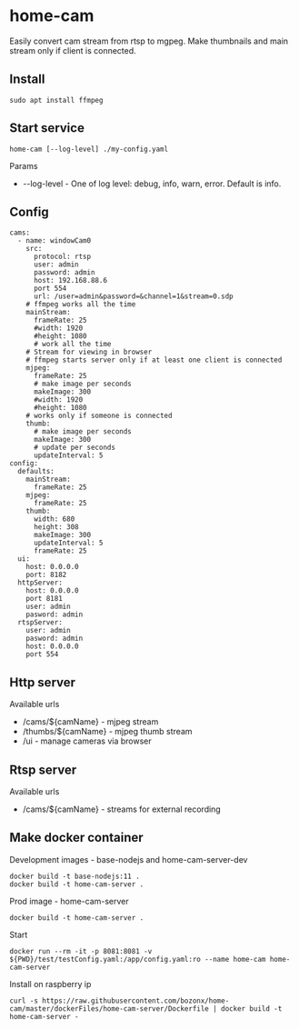 # home-cam
Easily convert cam stream from rtsp to mgpeg. Make thumbnails and main stream only if client is connected.


## Install

    sudo apt install ffmpeg


## Start service

    home-cam [--log-level] ./my-config.yaml
    
Params

* --log-level - One of log level: debug, info, warn, error. Default is info.
    

## Config

    cams:
      - name: windowCam0
        src:
          protocol: rtsp
          user: admin
          password: admin
          host: 192.168.88.6
          port 554
          url: /user=admin&password=&channel=1&stream=0.sdp
        # ffmpeg works all the time
        mainStream:
          frameRate: 25
          #width: 1920
          #height: 1080
          # work all the time
        # Stream for viewing in browser
        # ffmpeg starts server only if at least one client is connected
        mjpeg:
          frameRate: 25
          # make image per seconds
          makeImage: 300
          #width: 1920
          #height: 1080
        # works only if someone is connected
        thumb:
          # make image per seconds
          makeImage: 300
          # update per seconds
          updateInterval: 5
    config:
      defaults:
        mainStream:
          frameRate: 25
        mjpeg:
          frameRate: 25
        thumb:
          width: 680
          height: 308
          makeImage: 300
          updateInterval: 5
          frameRate: 25
      ui:
        host: 0.0.0.0
        port: 8182
      httpServer:
        host: 0.0.0.0
        port 8181
        user: admin
        pasword: admin
      rtspServer:
        user: admin
        pasword: admin
        host: 0.0.0.0
        port 554

## Http server

Available urls

* /cams/${camName} - mjpeg stream
* /thumbs/${camName} - mjpeg thumb stream
* /ui - manage cameras via browser


## Rtsp server

Available urls

* /cams/${camName} - streams for external recording


## Make docker container

Development images - base-nodejs and home-cam-server-dev

    docker build -t base-nodejs:11 .
    docker build -t home-cam-server .

Prod image - home-cam-server

    docker build -t home-cam-server .

Start

    docker run --rm -it -p 8081:8081 -v ${PWD}/test/testConfig.yaml:/app/config.yaml:ro --name home-cam home-cam-server

Install on raspberry ip

    curl -s https://raw.githubusercontent.com/bozonx/home-cam/master/dockerFiles/home-cam-server/Dockerfile | docker build -t home-cam-server -
    
